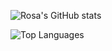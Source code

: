 <!-- ### Hello there! 👋 -->
![Rosa's GitHub stats](https://github-readme-stats.vercel.app/api?username=rosatiara&show_icons=true&theme=gotham)

![Top Languages](https://github-readme-stats.vercel.app/api/top-langs/?username=rosatiara&theme=gotham)
<!--

<!-- Here are some ideas to get you started:

- 🔭 I’m currently working on ...
- 🌱 I’m currently learning ...
- 👯 I’m looking to collaborate on ...
- 🤔 I’m looking for help with ...
- 💬 Ask me about ...
- 📫 How to reach me: ...
- 😄 Pronouns: ...
- ⚡ Fun fact: ... -->
<!-- ![](https://komarev.com/ghpvc/?username=rosatiara&color=gray)

![](https://hit.yhype.me/github/profile?user_id=55318172) -->
